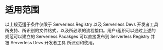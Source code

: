 # 适用范围

以上规范适于条件仅限于 Serverless Registry 以及 Serverless Devs 开发者工具 所支持、所识别的文件格式，以及所必须的流程接口。用户/组织可以通过上述的规范可以建立的 Serverless Pacakges 可以直接发布到 Serverless Registry 并被 Serverless Devs 开发者工具 所识别和使用。